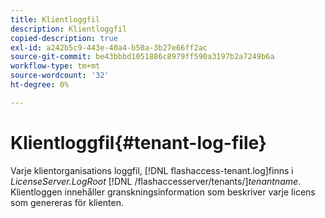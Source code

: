 ```yaml
---
title: Klientloggfil
description: Klientloggfil
copied-description: true
exl-id: a242b5c9-443e-40a4-b50a-3b27e66ff2ac
source-git-commit: be43bbbd1051886c8979ff590a3197b2a7249b6a
workflow-type: tm+mt
source-wordcount: '32'
ht-degree: 0%

---
```


# Klientloggfil{#tenant-log-file}

Varje klientorganisations loggfil, [!DNL flashaccess-tenant.log]finns i *LicenseServer.LogRoot* [!DNL /flashaccesserver/tenants/]*tenantname*. Klientloggen innehåller granskningsinformation som beskriver varje licens som genereras för klienten.
